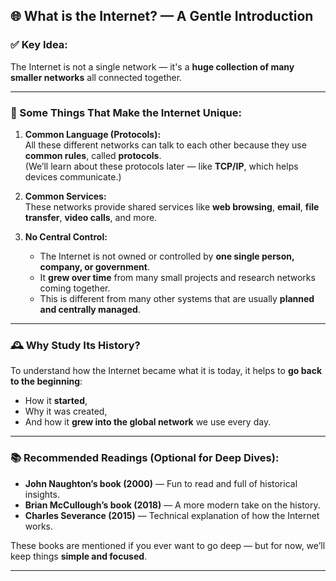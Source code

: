 ## 🌐 What is the Internet? — A Gentle Introduction

### ✅ Key Idea:
The Internet is not a single network — it's a **huge collection of many smaller networks** all connected together.

---

### 🧠 Some Things That Make the Internet Unique:

1. **Common Language (Protocols):**  
   All these different networks can talk to each other because they use **common rules**, called **protocols**.  
   (We’ll learn about these protocols later — like **TCP/IP**, which helps devices communicate.)

2. **Common Services:**  
   These networks provide shared services like **web browsing**, **email**, **file transfer**, **video calls**, and more.

3. **No Central Control:**  
   - The Internet is not owned or controlled by **one single person, company, or government**.  
   - It **grew over time** from many small projects and research networks coming together.  
   - This is different from many other systems that are usually **planned and centrally managed**.

---

### 🕰️ Why Study Its History?

To understand how the Internet became what it is today, it helps to **go back to the beginning**:
- How it **started**,
- Why it was created,
- And how it **grew into the global network** we use every day.

---

### 📚 Recommended Readings (Optional for Deep Dives):
- **John Naughton’s book (2000)** — Fun to read and full of historical insights.
- **Brian McCullough’s book (2018)** — A more modern take on the history.
- **Charles Severance (2015)** — Technical explanation of how the Internet works.

These books are mentioned if you ever want to go deep — but for now, we’ll keep things **simple and focused**.

---